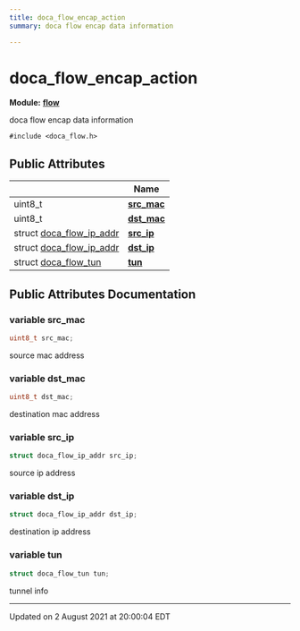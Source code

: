 ```yaml
---
title: doca_flow_encap_action
summary: doca flow encap data information 

---
```


# doca_flow_encap_action

**Module:** **[flow](localhost:1313/networking-ethernet-software/doca/modules/group___flow/)**



doca flow encap data information 


`#include <doca_flow.h>`

## Public Attributes

|                | Name           |
| -------------- | -------------- |
| uint8_t | **[src_mac](localhost:1313/networking-ethernet-software/doca/classes/structdoca__flow__encap__action/#variable-src_mac)**  |
| uint8_t | **[dst_mac](localhost:1313/networking-ethernet-software/doca/classes/structdoca__flow__encap__action/#variable-dst_mac)**  |
| struct [doca_flow_ip_addr](localhost:1313/networking-ethernet-software/doca/classes/structdoca__flow__ip__addr/) | **[src_ip](localhost:1313/networking-ethernet-software/doca/classes/structdoca__flow__encap__action/#variable-src_ip)**  |
| struct [doca_flow_ip_addr](localhost:1313/networking-ethernet-software/doca/classes/structdoca__flow__ip__addr/) | **[dst_ip](localhost:1313/networking-ethernet-software/doca/classes/structdoca__flow__encap__action/#variable-dst_ip)**  |
| struct [doca_flow_tun](localhost:1313/networking-ethernet-software/doca/classes/structdoca__flow__tun/) | **[tun](localhost:1313/networking-ethernet-software/doca/classes/structdoca__flow__encap__action/#variable-tun)**  |

## Public Attributes Documentation

### variable src_mac

```cpp
uint8_t src_mac;
```


source mac address 


### variable dst_mac

```cpp
uint8_t dst_mac;
```


destination mac address 


### variable src_ip

```cpp
struct doca_flow_ip_addr src_ip;
```


source ip address 


### variable dst_ip

```cpp
struct doca_flow_ip_addr dst_ip;
```


destination ip address 


### variable tun

```cpp
struct doca_flow_tun tun;
```


tunnel info 


-------------------------------

Updated on  2 August 2021 at 20:00:04 EDT